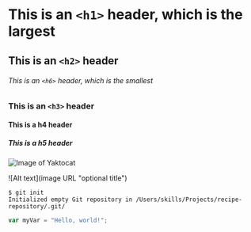 # This is an `<h1>` header, which is the largest

## This is an `<h2>` header

###### This is an `<h6>` header, which is the smallest

### This is an `<h3>` header
#### This is a h4 header
##### This is a h5 header

![Image of Yaktocat](https://octodex.github.com/images/yaktocat.png)

![Alt text](image URL "optional title")

```
$ git init
Initialized empty Git repository in /Users/skills/Projects/recipe-repository/.git/
```

``` javascript
var myVar = "Hello, world!";
```
